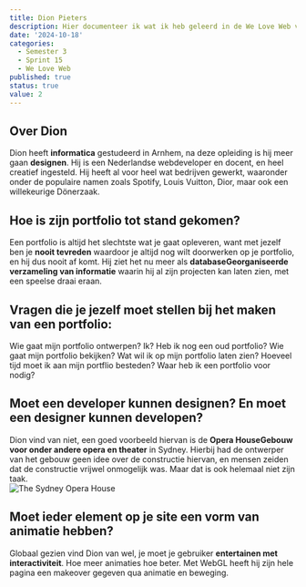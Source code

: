 ```yaml
---
title: Dion Pieters
description: Hier documenteer ik wat ik heb geleerd in de We Love Web van Dion Pieters.
date: '2024-10-18'
categories:
  - Semester 3
  - Sprint 15
  - We Love Web
published: true
status: true
value: 2
---
```


<script>
    import OperaHouse from "$lib/assets/opera-house.png"
</script>

## Over Dion
Dion heeft **informatica** gestudeerd in Arnhem, na deze opleiding is hij meer gaan **designen**. Hij is een Nederlandse webdeveloper en docent, en heel creatief ingesteld. Hij heeft al voor heel wat bedrijven gewerkt, waaronder onder de populaire namen zoals Spotify, Louis Vuitton, Dior,  maar ook een willekeurige Dönerzaak. 

## Hoe is zijn portfolio tot stand gekomen?
Een portfolio is altijd het slechtste wat je gaat opleveren, want met jezelf ben je **nooit tevreden** waardoor je altijd nog wilt doorwerken op je portfolio, en hij dus nooit af komt. Hij ziet het nu meer als <strong tabindex="0">database<span>Georganiseerde verzameling van informatie</span></strong> waarin hij al zijn projecten kan laten zien, met een speelse draai eraan.

## Vragen die je jezelf moet stellen bij het maken van een portfolio:
Wie gaat mijn portfolio ontwerpen? Ik?
Heb ik nog een oud portfolio?
Wie gaat mijn portfolio bekijken?
Wat wil ik op mijn portfolio laten zien?
Hoeveel tijd moet ik aan mijn portflio besteden?
Waar heb ik een portfolio voor nodig?

## Moet een developer kunnen designen? En moet een designer kunnen developen?
Dion vind van niet, een goed voorbeeld hiervan is de <strong tabindex="0">Opera House<span>Gebouw voor onder andere opera en theater</span></strong> in Sydney. Hierbij had de ontwerper van het gebouw geen idee over de constructie hiervan, en mensen zeiden dat de constructie vrijwel onmogelijk was. Maar dat is ook helemaal niet zijn taak. 
<br>
<img alt="The Sydney Opera House" src={OperaHouse} />

## Moet ieder element op je site een vorm van animatie hebben? 
Globaal gezien vind Dion van wel, je moet je gebruiker **entertainen met interactiviteit**. Hoe meer animaties hoe beter. Met WebGL heeft hij zijn hele pagina een makeover gegeven qua animatie en beweging.